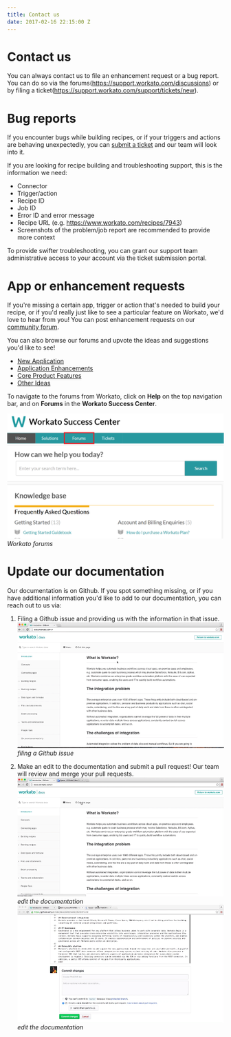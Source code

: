```yaml
---
title: Contact us
date: 2017-02-16 22:15:00 Z
---
```


# Contact us
You can always contact us to file an enhancement request or a bug report. You can do so via the forums(https://support.workato.com/discussions) or by filing a ticket(https://support.workato.com/support/tickets/new).

# Bug reports
If you encounter bugs while building recipes, or if your triggers and actions are behaving unexpectedly, you can [submit a ticket](https://support.workato.com/support/tickets/new) and our team will look into it.

If you are looking for recipe building and troubleshooting support, this is the information we need:
- Connector
- Trigger/action
- Recipe ID
- Job ID
- Error ID and error message
- Recipe URL (e.g. https://www.workato.com/recipes/7943)
- Screenshots of the problem/job report are recommended to provide more context

To provide swifter troubleshooting, you can grant our support team administrative access to your account via the ticket submission portal.

# App or enhancement requests
If you're missing a certain app, trigger or action that's needed to build your recipe, or if you'd really just like to see a particular feature on Workato, we'd love to hear from you! You can post enhancement requests on our [community forum](https://support.workato.com/discussions).

You can also browse our forums and upvote the ideas and suggestions you'd like to see!
- [New Application](https://support.workato.com/discussions/forums/1000228696)
- [Application Enhancements](https://support.workato.com/discussions/forums/1000228697)
- [Core Product Features](https://support.workato.com/discussions/forums/1000228698)
- [Other Ideas](https://support.workato.com/discussions/forums/1000228699)

To navigate to the forums from Workato, click on **Help** on the top navigation bar, and on **Forums** in the **Workato Success Center**.

![Forums](/assets/images/contact-us/workato-forum.png)
*Workato forums*

# Update our documentation
Our documentation is on Github. If you spot something missing, or if you have additional information you'd like to add to our documentation, you can reach out to us via:

1) Filing a Github issue and providing us with the information in that issue.
![Github Issue](/assets/images/contact-us/submit_issue.gif)
*filing a Github issue*

2) Make an edit to the documentation and submit a pull request! Our team will review and merge your pull requests.
![Edit Page](/assets/images/contact-us/edit_page_1.gif)
*edit the documentation*
![Editing Page](/assets/images/contact-us/edit_page_2.gif)
*edit the documentation*
